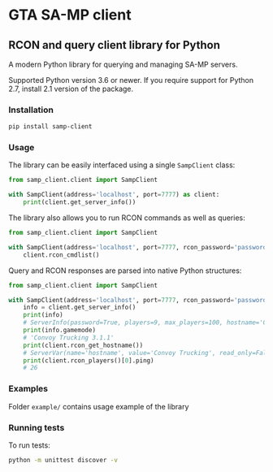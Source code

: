 # GTA SA-MP client 

## RCON and query client library for  Python

A modern Python library for querying and managing SA-MP servers.
 
Supported Python version 3.6 or newer. 
If you require support for Python 2.7, install 2.1 version of the package.

### Installation
```bash
pip install samp-client
```

### Usage
The library can be easily interfaced using a single `SampClient` class:

```python
from samp_client.client import SampClient

with SampClient(address='localhost', port=7777) as client:
    print(client.get_server_info())
```

The library also allows you to run RCON commands as well as queries:
```python
from samp_client.client import SampClient

with SampClient(address='localhost', port=7777, rcon_password='password') as client:
    client.rcon_cmdlist()
```

Query and RCON responses are parsed into native Python structures:
```python
from samp_client.client import SampClient

with SampClient(address='localhost', port=7777, rcon_password='password') as client:
    info = client.get_server_info()
    print(info)
    # ServerInfo(password=True, players=9, max_players=100, hostname='Convoy Trucking', gamemode='Convoy Trucking 3.1.1', language='English')
    print(info.gamemode)
    # 'Convoy Trucking 3.1.1'
    print(client.rcon_get_hostname())
    # ServerVar(name='hostname', value='Convoy Trucking', read_only=False)
    print(client.rcon_players()[0].ping)
    # 26
```


### Examples
Folder `example/` contains usage example of the library

### Running tests
To run tests:
```bash
python -m unittest discover -v
```
